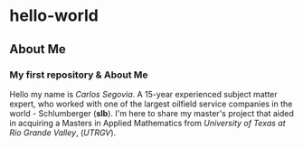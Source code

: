 # hello-world
## About Me
### My first repository & About Me
Hello my name is *Carlos Segovia*. A 15-year experienced subject matter expert, who worked with one of the largest oilfield service companies in the world - Schlumberger (**slb**). I'm here to share my master's project that aided in acquiring a Masters in Applied Mathematics from *University of Texas at Rio Grande Valley*, (*UTRGV*). 
